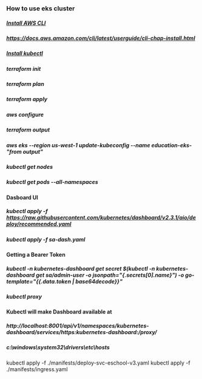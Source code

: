 
### How to use eks cluster

#####  [Install AWS CLI](https://docs.aws.amazon.com/cli/latest/userguide/cli-chap-install.html)
#####  https://docs.aws.amazon.com/cli/latest/userguide/cli-chap-install.html
#####  [Install kubectl](https://kubernetes.io/ru/docs/tasks/tools/install-kubectl/)
##### 
#####  terraform init
#####  terraform plan
#####  terraform apply
#####  aws configure
#####  terraform output
#####  aws eks --region us-west-1 update-kubeconfig --name education-eks-"from output"
#####  kubectl get nodes
#####  kubectl get pods --all-namespaces
#### Dasboard UI
##### kubectl apply -f https://raw.githubusercontent.com/kubernetes/dashboard/v2.3.1/aio/deploy/recommended.yaml
##### kubectl apply -f sa-dash.yaml
#### Getting a Bearer Token
##### kubectl -n kubernetes-dashboard get secret $(kubectl -n kubernetes-dashboard get sa/admin-user -o jsonpath="{.secrets[0].name}") -o go-template="{{.data.token | base64decode}}"

##### kubectl proxy
#### Kubectl will make Dashboard available at 
##### http://localhost:8001/api/v1/namespaces/kubernetes-dashboard/services/https:kubernetes-dashboard:/proxy/

##### c:\windows\system32\drivers\etc\hosts


kubectl apply -f ./manifests/deploy-svc-eschool-v3.yaml
kubectl apply -f ./manifests/ingress.yaml